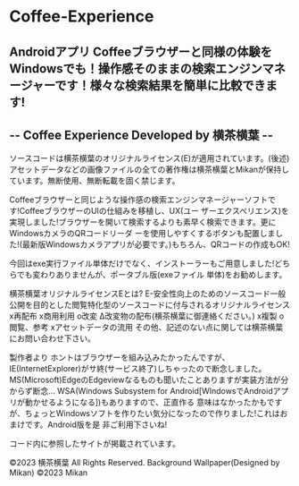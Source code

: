 # Coffee-Experience
Androidアプリ Coffeeブラウザーと同様の体験をWindowsでも！操作感そのままの検索エンジンマネージャーです！様々な検索結果を簡単に比較できます!
----------------------------------------------
--  Coffee Experience  Developed by 横茶横葉  --
----------------------------------------------

ソースコードは横茶横葉のオリジナルライセンス(E)が適用されています。(後述)
アセットデータなどの画像ファイルの全ての著作権は横茶横葉とMikanが保持しています。無断使用、無断転載を固く禁じます。

Coffeeブラウザーと同じような操作感の検索エンジンマネージャーソフトです!CoffeeブラウザーのUIの仕組みを移植し、UX(ユー
ザーエクスペリエンス)を実現しました!ブラウザーを開いて検索するよりも素早く検索できます。更にWindowsカメラのQRコードリーダ
ーを使用しやすくするボタンも配置しました!(最新版Windowsカメラアプリが必要です。)もちろん、QRコードの作成もOK!

今回はexe実行ファイル単体だけでなく、インストーラーもご用意しました!どちらでも変わりありませんが、ポータブル版(exeファイル
単体)をお勧めします。

横茶横葉オリジナルライセンスEとは?
E-安全性向上のためのソースコード一般公開を目的とした閲覧特化型のソースコードに付与されるオリジナルライセンス 
      x再配布
      x商用利用
      o改変
      Δ改変物の配布(横茶横葉に御連絡ください。)
      x複製
      o閲覧、参考
      xアセットデータの流用
その他、記述のない点に関しては横茶横葉にお問い合わせ下さい。

製作者より
ホントはブラウザーを組み込みたかったんですが、IE(InternetExplorer)がサ終(サービス終了)しちゃったので断念しました。
MS(Microsoft)EdgeのEdgeviewなるものも聞いたことありますが実装方法が分からず断念...
WSA(Windows Subsystem for Android[WIndowsでAndroidアプリが動かせるようになる])もありますので、正直作る
意味はなかったかもですが、ちょっとWindowsソフトを作りたい気分になったので作りました!これはおまけです。Android版を是
非ご利用下さいね!

コード内に参照したサイトが掲載されています。

©2023 横茶横葉 All Rights Reserved.
Background Wallpaper(Designed by Mikan) ©2023 Mikan
